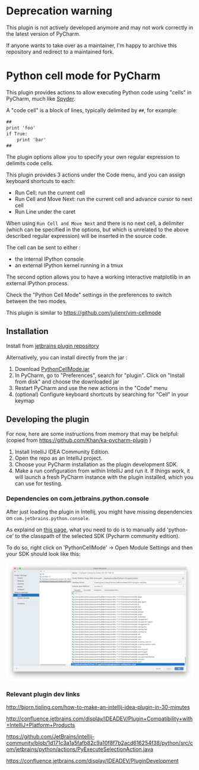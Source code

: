 # Deprecation warning

This plugin is not actively developed anymore and may not work correctly in the latest version of PyCharm.

If anyone wants to take over as a maintainer, I'm happy to archive this repository and redirect to a maintained fork.

# Python cell mode for PyCharm
This plugin provides actions to allow executing Python code using "cells" in PyCharm, much like [Spyder](https://docs.spyder-ide.org/current/editor.html#defining-code-cells).

A "code cell" is a block of lines, typically delimited by `##`, for example:

    ##
    print 'foo'
    if True:
        print 'bar'
    ##

The plugin options allow you to specify your own regular expression to delimits code cells. 

This plugin provides 3 actions under the Code menu, and you can assign keyboard shortcuts to each:

- Run Cell: run the current cell
- Run Cell and Move Next: run the current cell and advance cursor to next cell
- Run Line under the caret

When using `Run Cell and Move Next` and there is no next cell, a delimiter (which can be specified in the options, but which is unrelated to the above described regular expression) will be inserted in the source code.

The cell can be sent to either :

- the internal IPython console
- an external IPython kernel running in a tmux

The second option allows you to have a working interactive matplotlib in an external IPython process.

Check the "Python Cell Mode" settings in the preferences to switch between the two modes.

This plugin is similar to https://github.com/julienr/vim-cellmode

## Installation

Install from [jetbrains plugin repository](https://plugins.jetbrains.com/plugin/7858)

Alternatively, you can install directly from the jar :

1. Download [PythonCellMode.jar](https://github.com/julienr/pycharm-cellmode/blob/master/PythonCellMode.jar) 
2. In PyCharm, go to "Preferences", search for "plugin". Click on "Install from disk" and choose the downloaded jar
3. Restart PyCharm and use the new actions in the "Code" menu
4. (optional) Configure keyboard shortcuts by searching for "Cell" in your keymap

## Developing the plugin

For now, here are some instructions from memory that may be helpful:
(copied from https://github.com/Khan/ka-pycharm-plugin )

1. Install IntelliJ IDEA Community Edition.
2. Open the repo as an IntelliJ project.
3. Choose your PyCharm installation as the plugin development SDK.
4. Make a run configuration from within IntelliJ and run it. If things work, it will launch a fresh PyCharm instance
   with the plugin installed, which you can use for testing.

### Dependencies on com.jetbrains.python.console

After just loading the plugin in Intellij, you might have missing dependencies on `com.jetbrains.python.console`.

As explaind on [this page](https://plugins.jetbrains.com/docs/intellij/plugin-dependencies.html?from=DevkitPluginXmlInspection#dependency-declaration-in-pluginxml), what you need
to do is to manually add 'python-ce' to the classpath of the selected SDK (Pycharm community edition). 

To do so, right click on 'PythonCellMode' -> Open Module Settings and then your SDK should look like this:

![SDK configuration](/images/sdk_configuration.png?raw=true)

### Relevant plugin dev links

http://bjorn.tipling.com/how-to-make-an-intellij-idea-plugin-in-30-minutes

http://confluence.jetbrains.com/display/IDEADEV/Plugin+Compatibility+with+IntelliJ+Platform+Products

https://github.com/JetBrains/intellij-community/blob/1d171c3a1a5fafb82c9a10f8f7b2acd616254f38/python/src/com/jetbrains/python/actions/PyExecuteSelectionAction.java

https://confluence.jetbrains.com/display/IDEADEV/PluginDevelopment
